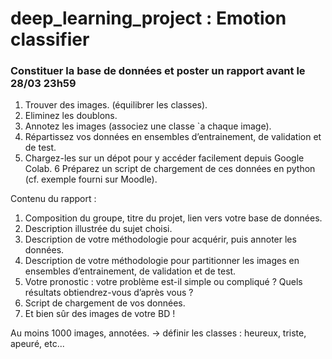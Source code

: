 # deep_learning_project : Emotion classifier

### Constituer la base de données et poster un rapport avant le 28/03 23h59

1. Trouver des images. (équilibrer les classes).
2. Eliminez les doublons.
3. Annotez les images (associez une classe `a chaque image).
4. Répartissez vos données en ensembles d’entrainement, de validation
et de test.
5. Chargez-les sur un dépot pour y accéder facilement depuis Google Colab.
6 Préparez un script de chargement de ces données en python (cf. exemple fourni sur Moodle).

Contenu du rapport :
1. Composition du groupe, titre du projet, lien vers votre base de données.
2. Description illustrée du sujet choisi.
3. Description de votre méthodologie pour acquérir, puis annoter les données.
4. Description de votre méthodologie pour partitionner les images en ensembles d’entrainement, de validation et de test.
5. Votre pronostic : votre problème est-il simple ou compliqué ? Quels résultats obtiendrez-vous d’après vous ?
6. Script de chargement de vos données.
7. Et bien sûr des images de votre BD !

Au moins 1000 images, annotées.
-> définir les classes : heureux, triste, apeuré, etc...

